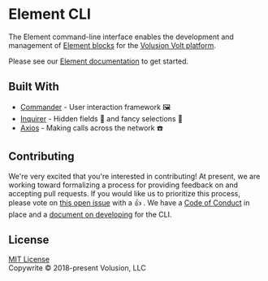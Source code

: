 # Element CLI

The Element command-line interface enables the development and management of [Element blocks](https://volusion.github.io/element/explanations/element-concepts) for the [Volusion Volt platform](https://www.volusion.com/volt).

Please see our [Element documentation](https://volusion.github.io/element/references/element-cli) to get started.

## Built With

- [Commander](https://github.com/tj/commander.js) - User interaction framework 🖼
- [Inquirer](https://github.com/SBoudrias/Inquirer.js) - Hidden fields 🙈 and fancy selections 💅
- [Axios](https://github.com/axios/axios) - Making calls across the network ☎️

## Contributing

We're very excited that you're interested in contributing! At present, we are working toward formalizing a process for providing feedback on and accepting pull requests. If you would like us to prioritize this process, please vote on [this open issue](https://github.com/volusion/element-cli/issues/1) with a 👍 . We have a [Code of Conduct](CODE_OF_CONDUCT.md) in place and a [document on developing](DEVELOPING.md) for the CLI.

## License

[MIT License](LICENSE)\
Copywrite &copy; 2018-present Volusion, LLC
